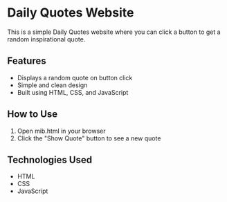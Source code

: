 # Daily Quotes Website

This is a simple Daily Quotes website where you can click a button to get a random inspirational quote.  

## Features
- Displays a random quote on button click
- Simple and clean design
- Built using HTML, CSS, and JavaScript

## How to Use
1. Open mib.html in your browser
2. Click the "Show Quote" button to see a new quote

## Technologies Used
- HTML
- CSS
- JavaScript
